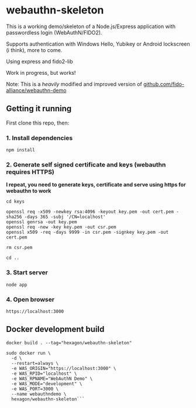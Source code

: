 # webauthn-skeleton

This is a working demo/skeleton of a Node.js/Express application with passwordless login (WebAuthN/FIDO2).

Supports authentication with Windows Hello, Yubikey or Android lockscreen (i think), more to come.

Using express and fido2-lib 

Work in progress, but works!

Note: This is a _heavily_ modified and improved version of [github.com/fido-alliance/webauthn-demo](https://github.com/fido-alliance/webauthn-demo)

## Getting it running

First clone this repo, then:

### 1. Install dependencies

```npm install```

### 2. Generate self signed certificate and keys (webauthn requires HTTPS)

**I repeat, you need to generate keys, certificate and serve using https for webauthn to work**

```
cd keys

openssl req -x509 -newkey rsa:4096 -keyout key.pem -out cert.pem -sha256 -days 365 -subj '/CN=localhost'
openssl genrsa -out key.pem
openssl req -new -key key.pem -out csr.pem
openssl x509 -req -days 9999 -in csr.pem -signkey key.pem -out cert.pem

rm csr.pem

cd ..
```

### 3. Start server 

```node app```

### 4. Open browser

```https://localhost:3000```

## Docker development build

```docker build . --tag="hexagon/webauthn-skeleton"```

```
sudo docker run \
  -d \
  --restart=always \
  -e WAS_ORIGIN="https://localhost:3000" \
  -e WAS_RPID="localhost" \
  -e WAS_RPNAME="WebAuthN Demo" \
  -e WAS_MODE="development" \
  -e WAS_PORT=3000 \
  --name webauthndemo \
  hexagon/webauthn-skeleton```